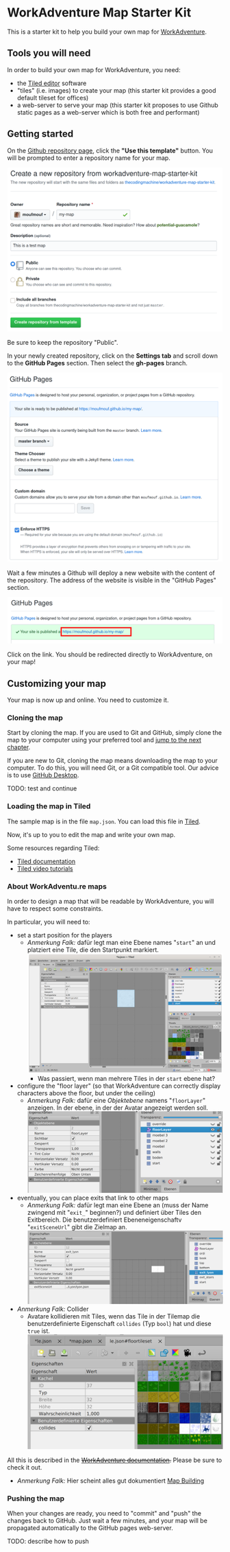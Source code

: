 # WorkAdventure Map Starter Kit

This is a starter kit to help you build your own map for [WorkAdventure](https://workadventu.re).

## Tools you will need

In order to build your own map for WorkAdventure, you need:

- the [Tiled editor](https://www.mapeditor.org/) software
- "tiles" (i.e. images) to create your map (this starter kit provides a good default tileset for offices)
- a web-server to serve your map (this starter kit proposes to use Github static pages as a web-server which is both free and performant)

## Getting started

On the [Github repository page](https://github.com/thecodingmachine/workadventure-map-starter-kit),
click the **"Use this template"** button. You will be prompted to enter a repository name for your map.

![](docs/create_repo.png)

Be sure to keep the repository "Public".

In your newly created repository, click on the **Settings tab** and scroll down to the **GitHub Pages** section.
Then select the **gh-pages** branch. 

![](docs/github_pages.png)

Wait a few minutes a Github will deploy a new website with the content of the repository.
The address of the website is visible in the "GitHub Pages" section.

![](docs/website_address.png)

Click on the link. You should be redirected directly to WorkAdventure, on your map!

## Customizing your map

Your map is now up and online. You need to customize it.

### Cloning the map

Start by cloning the map. If you are used to Git and GitHub, simply clone the map
to your computer using your preferred tool and [jump to the next chapter](#loading-the-map-in-tiled).

If you are new to Git, cloning the map means downloading the map to your computer.
To do this, you will need Git, or a Git compatible tool. Our advice is to use
[GitHub Desktop](https://desktop.github.com/).

TODO: test and continue

### Loading the map in Tiled

The sample map is in the file `map.json`.
You can load this file in [Tiled](https://www.mapeditor.org/).

Now, it's up to you to edit the map and write your own map.

Some resources regarding Tiled:

- [Tiled documentation](https://doc.mapeditor.org/en/stable/manual/introduction/)
- [Tiled video tutorials](https://www.gamefromscratch.com/post/2015/10/14/Tiled-Map-Editor-Tutorial-Series.aspx)

### About WorkAdventu.re maps

In order to design a map that will be readable by WorkAdventure, you will have to respect some constraints.

In particular, you will need to:

- set a start position for the players
    - *Anmerkung Falk:* dafür legt man eine Ebene names "`start`" an und platziert eine Tile, die den Startpunkt markiert. ![](docs/start.png)
        - Was passiert, wenn man mehrere Tiles in der `start` ebene hat?
- configure the "floor layer" (so that WorkAdventure can correctly display characters above the floor, but under the ceiling)
    - *Anmerkung Falk:* dafür eine *Objektebene* namens "`floorLayer`" anzeigen. In der ebene, in der der Avatar angezeigt werden soll. ![](docs/floorLayer.png)
- eventually, you can place exits that link to other maps
    - *Anmerkung Falk:* dafür legt man eine Ebene an (muss der Name zwingend mit "`exit_`" beginnen?) und definiert über Tiles den Exitbereich. Die benutzerdefiniert Ebeneneigenschaftv "`exitSceneUrl`" gibt die Zielmap an. ![](docs/exit.png)
- *Anmerkung Falk:* Collider
    - Avatare kollidieren mit Tiles, wenn das Tile in der Tilemap die benutzerdefinierte Eigenschaft `collides` (Typ `bool`) hat und diese `true` ist. ![](docs/collider.png)

All this is described in the ~~[WorkAdventure documentation](https://github.com/thecodingmachine/workadventure/#designing-a-map).~~
Please be sure to check it out. 

- *Anmerkung Falk:* Hier scheint alles gut dokumentiert [Map Building](https://workadventu.re/map-building)

### Pushing the map

When your changes are ready, you need to "commit" and "push" the changes back to GitHub.
Just wait a few minutes, and your map will be propagated automatically to the GitHub pages web-server.

TODO: describe how to push
